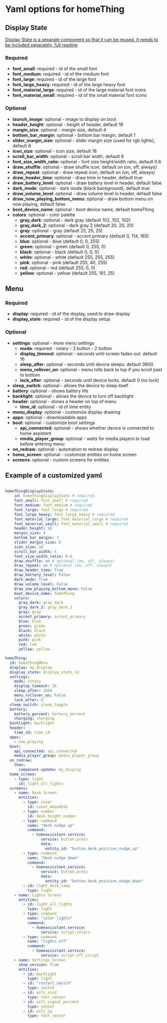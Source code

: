 # Yaml options for homeThing

## Display State
[Display State is a separate component so that it can be reused. It needs to be included separately, full readme](https://github.com/landonr/homeThing/tree/main/components/homeThingDisplayState)
### Required
- **font_small**: required - id of the small font
- **font_medium**: required - id of the medium font
- **font_large**: required - id of the large font
- **font_large_heavy**: required - id of the large heavy font
- **font_material_large**: required - id of the large material font icons
- **font_material_small**: required - id of the small material font icons

### Optional
- **launch_image**: optional - image to display on boot
- **header_height**: optional - height of header, default 16
- **margin_size**: optional - margin size, default 4
- **bottom_bar_margin**: optional - bottom bar margin, default 1
- **slider_margin_size**: optional - slider margin size (used for rgb lights), default 8
- **icon_size**: optional - icon size, default 18
- **scroll_bar_width**: optional - scroll bar width, default 6
- **font_size_width_ratio**: optional - font size height/width ratio, default 0.6
- **draw_shuffle**: optional - draw shuffle icon, default on (on, off, always)
- **draw_repeat**: optional - draw repeat icon, default on (on, off, always)
- **draw_header_time**: optional - draw time in header, default true
- **draw_battery_level**: optional - draw battery level in header, default false
- **dark_mode**: optional - dark mode (black background), default true
- **draw_volume_level**: optional - draw volume level in header, default false
- **draw_now_playing_bottom_menu**: optional - draw bottom menu on now playing, default false
- **boot_device_name**: optional - boot device name, default homeThing
- **colors**: optional - color palette
  - **gray_dark**: optional - dark gray (default 102, 102, 102)
  - **gray_dark_2**: optional - dark gray 2 (default 20, 20, 20)
  - **gray**: optional - gray (default 25, 25, 25)
  - **accent_primary**: optional - accent primary (default 0, 114, 165)
  - **blue**: optional - blue (default 0, 0, 255)
  - **green**: optional - green (default 0, 255, 0)
  - **black**: optional - black (default 0, 0, 0)
  - **white**: optional - white (default 255, 255, 255)
  - **pink**: optional - pink (default 255, 40, 255)
  - **red**: optional - red (default 255, 0, 0)
  - **yellow**: optional - yellow (default 255, 191, 25)

## Menu
### Required
- **display**: required - id of the display, used to draw display
- **display_state**: required - id of the display setup

### Optional
- **settings**: optional - more menu settings
  - **mode**: required - rotary - 3 button - 2 button
  - **display_timeout**: optional - seconds until screen fades out. default 16
  - **sleep_after**: optional - seconds until device sleeps. default 3600
  - **menu_rollover_on**: optional - menu rolls back to top if you scroll past to bottom
  - **lock_after**: optional - seconds until device locks. default 0 (no lock)
- **sleep_switch**: optional - allows the device to sleep itself
- **battery**: optional - shows battery life
- **backlight**: optional - allows the device to turn off backlight
- **header**: optional - shows a header on top of menu
  - **time_id**: optional - id of time entity
- **menu_display**: optional - customize display drawing
- **apps**: optional - downloadable apps
- **boot**: optional - customize boot settings
  - **api_connected**: optional - shows whether device is connected to home assistant
  - **media_player_group**: optional - waits for media players to load before entering menu  
- **on_redraw**: optional - automation to redraw display
- **home_screen**: optional - customize entities on home screen
- **screens**: optional - custom screens for entities


## Example of a customized yaml
```yaml

homeThingDisplayState:
    id: homeThingDisplayState # required
    font_small: font_small # required
    font_medium: font_medium # required
    font_large: font_large # required
    font_large_heavy: font_large_heavy # required
    font_material_large: font_material_large # required
    font_material_small: font_material_small # required
    header_height: 16
    margin_size: 4
    bottom_bar_margin: 1
    slider_margin_size: 8
    icon_size: 18
    scroll_bar_width: 6
    font_size_width_ratio: 0.6
    draw_shuffle: on # optional (on, off, always)
    draw_repeat: on # optional (on, off, always)
    draw_header_time: True
    draw_battery_level: False
    dark_mode: True
    draw_volume_level: False
    draw_now_playing_bottom_menu: False
    boot_device_name: homeThing
    colors:
      gray_dark: gray_dark
      gray_dark_2: gray_dark_2
      gray: gray
      accent_primary: accent_primary
      blue: blue
      green: green
      black: black
      white: white
      pink: pink
      red: red
      yellow: yellow

homeThing:
  id: homeThingMenu
  display: my_display
  display_state: display_state_id
  settings:
    mode: rotary
    display_timeout: 16
    sleep_after: 3600
    menu_rollover_on: False
    lock_after: 0
  sleep_switch: sleep_toggle
  battery:
    battery_percent: battery_percent
    charging: charging
  backlight: backlight
  header:
    time_id: time_id
  apps:
    - now_playing
  boot:
    api_connected: api_connected
    media_player_group: media_player_group
  on_redraw:
    then:
      component.update: my_display
  home_screen:
    - type: light
      id: light_all_lights
  screens:
    - name: Desk Screen
      entities:
        - type: cover
          id: cover_megadesk
        - type: number
          id: desk_height_number
        - type: command
          name: "desk nudge up"
          command:
            - homeassistant.service:
                service: button.press
                data:
                  entity_id: "button.desk_position_nudge_up"
        - type: command
          name: "desk nudge down"
          command:
            - homeassistant.service:
                service: button.press
                data:
                  entity_id: "button.desk_position_nudge_down"
        - id: light_desk_lamp
          type: light
    - name: Lights Screen
      entities:
        - id: light_all_lights
          type: light
        - type: command
          name: "color lights"
          command:
            - homeassistant.service:
                service: script.colors
        - type: command
          name: "lights off"
          command:
            - homeassistant.service:
                service: script.off_script
    - name: Settings Screen
      show_version: True
      entities:
        - id: backlight
          type: light
        - id: "restart_switch"
          type: switch
        - id: wifi_ssid
          type: text_sensor
        - id: wifi_signal_percent
          type: sensor
        - id: wifi_ip
          type: text_sensor
```
